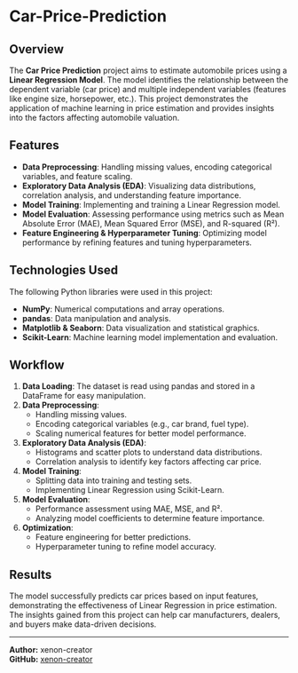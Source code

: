 # Car-Price-Prediction

## Overview
The **Car Price Prediction** project aims to estimate automobile prices using a **Linear Regression Model**. The model identifies the relationship between the dependent variable (car price) and multiple independent variables (features like engine size, horsepower, etc.). This project demonstrates the application of machine learning in price estimation and provides insights into the factors affecting automobile valuation.

## Features
- **Data Preprocessing**: Handling missing values, encoding categorical variables, and feature scaling.
- **Exploratory Data Analysis (EDA)**: Visualizing data distributions, correlation analysis, and understanding feature importance.
- **Model Training**: Implementing and training a Linear Regression model.
- **Model Evaluation**: Assessing performance using metrics such as Mean Absolute Error (MAE), Mean Squared Error (MSE), and R-squared (R²).
- **Feature Engineering & Hyperparameter Tuning**: Optimizing model performance by refining features and tuning hyperparameters.

## Technologies Used
The following Python libraries were used in this project:
- **NumPy**: Numerical computations and array operations.
- **pandas**: Data manipulation and analysis.
- **Matplotlib & Seaborn**: Data visualization and statistical graphics.
- **Scikit-Learn**: Machine learning model implementation and evaluation.

## Workflow
1. **Data Loading**: The dataset is read using pandas and stored in a DataFrame for easy manipulation.
2. **Data Preprocessing**:
   - Handling missing values.
   - Encoding categorical variables (e.g., car brand, fuel type).
   - Scaling numerical features for better model performance.
3. **Exploratory Data Analysis (EDA)**:
   - Histograms and scatter plots to understand data distributions.
   - Correlation analysis to identify key factors affecting car price.
4. **Model Training**:
   - Splitting data into training and testing sets.
   - Implementing Linear Regression using Scikit-Learn.
5. **Model Evaluation**:
   - Performance assessment using MAE, MSE, and R².
   - Analyzing model coefficients to determine feature importance.
6. **Optimization**:
   - Feature engineering for better predictions.
   - Hyperparameter tuning to refine model accuracy.

## Results
The model successfully predicts car prices based on input features, demonstrating the effectiveness of Linear Regression in price estimation. The insights gained from this project can help car manufacturers, dealers, and buyers make data-driven decisions.



---
**Author:** xenon-creator  
**GitHub:** [xenon-creator](https://github.com/xenon-creator)  

